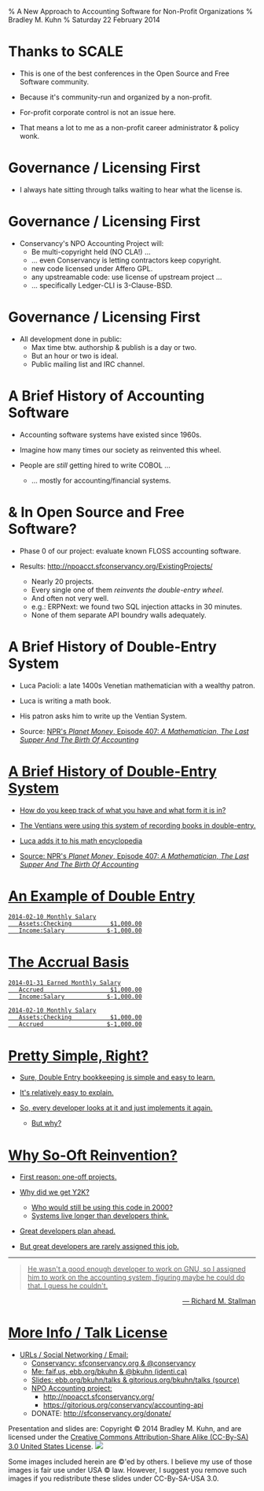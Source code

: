 % A New Approach to Accounting Software for Non-Profit Organizations
% Bradley M. Kuhn
% Saturday 22 February 2014

# Thanks to SCALE

+ This is one of the best conferences in the Open Source and Free Software community.

+ Because it's community-run and organized by a non-profit.

+ For-profit corporate control is not an issue here.

+ That means a lot to me as a non-profit career administrator &amp; policy wonk.

# Governance / Licensing First

+ I always hate sitting through talks waiting to hear what the license is.

# Governance / Licensing First

+ Conservancy's NPO Accounting Project will:
     + Be multi-copyright held (NO CLA!) &hellip;
     + &hellip; even Conservancy is letting contractors keep copyright.
     + new code licensed under Affero GPL.
     + any upstreamable code: use license of upstream project &hellip;
     + &hellip; specifically Ledger-CLI is 3-Clause-BSD.

# Governance / Licensing First

+ All development done in public:
     + Max time btw. authorship &amp; publish is a day or two.
     + But an hour or two is ideal.
     + Public mailing list and IRC channel.

# A Brief History of Accounting Software

+ Accounting software systems have existed since 1960s.

+ Imagine how many times our society as reinvented this wheel.

+ People are *still* getting hired to write COBOL &hellip;
     + &hellip; mostly for accounting/financial systems.

# &amp; In Open Source and Free Software?

+ Phase 0 of our project: evaluate known FLOSS accounting software.

+ Results: http://npoacct.sfconservancy.org/ExistingProjects/
     + Nearly 20 projects.
     + Every single one of them *reinvents the double-entry wheel*.
     + And often not very well.
     + e.g.: ERPNext: we found two SQL injection attacks in 30 minutes.
     + None of them separate API boundry walls adequately.
 
# A Brief History of Double-Entry System

+ Luca Pacioli: a late 1400s Venetian mathematician with a wealthy patron.

+ Luca is writing a math book.

+ His patron asks him to write up the Ventian System.

+ Source: <a href="http://www.npr.org/blogs/money/2013/10/18/237169497/episode-407-a-mathematician-the-last-supper-and-the-birth-of-accounting">NPR's <cite>Planet Money</cite>, Episode 407: <cite>A Mathematician, The Last Supper And The Birth Of Accounting</cite>

# A Brief History of Double-Entry System

+ How do you keep track of what you have and what form it is in?

+ The Ventians were using this system of recording books in double-entry.

+ Luca adds it to his math encyclopedia

+ Source: <a href="http://www.npr.org/blogs/money/2013/10/18/237169497/episode-407-a-mathematician-the-last-supper-and-the-birth-of-accounting">NPR's <cite>Planet Money</cite>, Episode 407: <cite>A Mathematician, The Last Supper And The Birth Of Accounting</cite>


#  An Example of Double Entry

    2014-02-10 Monthly Salary
       Assets:Checking           $1,000.00
       Income:Salary            $-1,000.00

# The Accrual Basis

    2014-01-31 Earned Monthly Salary
       Accrued                   $1,000.00
       Income:Salary            $-1,000.00

    2014-02-10 Monthly Salary
       Assets:Checking           $1,000.00
       Accrued                  $-1,000.00

# Pretty Simple, Right?

+ Sure, Double Entry bookkeeping is simple and easy to learn.

+ It's relatively easy to explain.

+ So, every developer looks at it and just implements it again.
     + But why?

# Why So-Oft Reinvention?

+ First reason: one-off projects.

+ Why did we get Y2K?
     + Who would still be using this code in 2000?
     + Systems live longer than developers think.

+ Great developers plan ahead.

+ But great developers are rarely assigned this job.

***

> He wasn't a good enough developer to work on GNU, so I assigned him to work on the accounting system, figuring maybe he could do that.  I guess he couldn't.

<span class="fitonslide">
<p align=right>
 &mdash; Richard M. Stallman
</p>
</span>

# More Info / Talk License

+ URLs / Social Networking / Email:
     - Conservancy: sfconservancy.org &amp; @conservancy
     - Me: faif.us, ebb.org/bkuhn &amp; @bkuhn (identi.ca)
     - Slides: ebb.org/bkuhn/talks &amp; gitorious.org/bkuhn/talks (source)
     - NPO Accounting project:
          + http://npoacct.sfconservancy.org/
          + https://gitorious.org/conservancy/accounting-api
     - DONATE: http://sfconservancy.org/donate/

<span class="fitonslide">
<p>Presentation and slides are: Copyright &copy; 2014 Bradley M. Kuhn, and are licensed under the <a href="http://creativecommons.org/licenses/by-sa/3.0/usa/">Creative Commons Attribution-Share Alike (CC-By-SA) 3.0 United States License</a>. <img src="cc-by-sa-3-0_88x31.png"/></p>

<p>Some images included herein are &copy;'ed by others. I believe my use of those images is fair use under USA &copy; law.  However, I suggest you remove such images if you redistribute these slides under CC-By-SA-USA 3.0.
</p>
</span>
